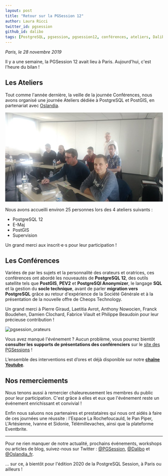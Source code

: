 ```yaml
---
layout: post
title: "Retour sur la PGSession 12"
author: Laura Ricci
twitter_id: pgsession
github_id: dalibo
tags: [PostgreSQL, pgsession, pgsession12, conférences, ateliers, Dalibo, Oslandia, PostGIS]
---
```


*Paris, le 28 novembre 2019*

Il y a une semaine, la PGSession 12 avait lieu à Paris. Aujourd'hui, c'est l'heure du bilan !

<!--MORE-->


## Les Ateliers

Tout comme l'année dernière, la veille de la journée Conférences, nous avons organisé une journée Ateliers dédiée à PostgreSQL et PostGIS, en partenariat avec [Oslandia](https://oslandia.com).

![atelier_emaj](https://github.com/dalibo/blog/blob/gh-pages/img/atelier_emaj.jpeg?raw=true)

Nous avons accueilli environ 25 personnes lors des 4 ateliers suivants :
  * PostgreSQL 12
  * E-Maj
  * PostGIS
  * Supervision
  
 Un grand merci aux inscrit⋅e⋅s pour leur participation !
 

## Les Conférences

Variées de par les sujets et la personnalité des orateurs et oratrices, ces conférences ont abordé les nouveautés de **PostgreSQL 12**, des outils satellite tels que **PostGIS**, **PEV2** et **PostgreSQl Anonymizer**, le langage **SQL** et la gestion du **socle technique**, avant de parler **migration vers PostgreSQL** grâce au retour d'expérience de la Société Générale et à la présentation de la nouvelle offre de Cheops Technology.

Un grand merci à Pierre Giraud, Laetitia Avrot, Anthony Nowocien, Franck Boudehen, Damien Clochard, Fabrice Viault et Philippe Beaudoin pour leur précieuse contribution !

![pgsession_orateurs](https://github.com/dalibo/blog/blob/gh-pages/img/orateurs.jpeg?raw=true)

Vous avez manqué l'événement ? Aucun problème, vous pourrez bientôt **consulter les supports de présentations des conférenciers** sur le [site des PGSessions](https://dali.bo/2019_site_pgsessions) !

L’ensemble des interventions est d’ores et déjà disponible sur notre **[chaîne Youtube](https://dali.bo/pgsession12_playlist)**.


## Nos remerciements

Nous tenons aussi à remercier chaleureusement les membres du public pour leur participation. C'est grâce à elles et eux que l'événement reste un événement enrichissant et convivial !

Enfin nous saluons nos partenaires et prestataires qui nous ont aidés à faire de ces journées une réussite : l'Espace La Rochefoucauld, le Pan Piper, L'Artésienne, Ivanne et Sidonie, Télémillevaches, ainsi que la plateforme Eventbrite.

-----------------------------------------

Pour ne rien manquer de notre actualité, prochains événements, workshops ou articles de blog, suivez-nous sur Twitter : [@PGSession](https://twitter.com/pgsession), [@Dalibo](https://twitter.com/dalibo) et [@Oslandia_fr](https://twitter.com/oslandia_fr).

... sur ce, à bientôt pour l'édition 2020 de la PostgreSQL Session, à Paris ou ailleurs !
